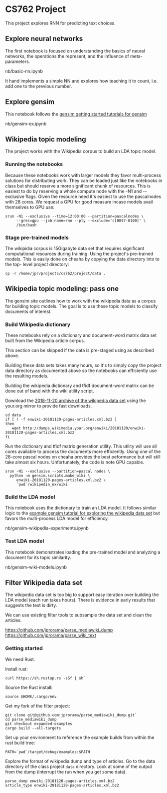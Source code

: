 # CS762 Project

This project explores RNN for predicting text choices.

## Explore neural networks

The first notebook is focused on understanding the basics
of neural networks, the operations the represent, and the 
influence of meta-parameters.

nb/basic-nn.ipynb

It hand implements a simple NN and explores how teaching it 
to count, i.e. add one to the previous number.

## Explore gensim

This notebook follows the [gensim getting started tutorials
for gensim](https://radimrehurek.com/gensim/tutorial.html)

nb/gensim-ex.ipynb

## Wikipedia topic modeling

The project works with the Wikipedia corpus to build 
an LDA topic model.

### Running the notebooks

Because these notebooks work with larger models they favor
multi-process solutions for distributing work.  They can be
loaded just like the notebooks in class but should reserve
a more significant chunk of resources. This is easiest to
do by reserving a whole compute node with the -N1 and
--exclusive flags.  Given the resource need it's easiest
to use the pascalnodes with 28 cores. We request a GPU for 
good measure incase models avail themselves to GPU use:

```
srun -N1 --exclusive --time=12:00:00 --partition=pascalnodes \
     --gres=gpu --job-name=rnn --pty --exclude='c[0097-0100]' \
     /bin/bash

```


### Stage pre-trained models

The wikipidia corpus is 15Gigabyte data set that requires
significant computational resources during training. Using
the project's pre-trained models.  This is easily done
on cheaha by copying the data directory into to the top-
level project directory:
```
cp -r /home/jpr/projects/cs762/project/data .
```

## Wikipedia topic modeling: pass one

The gensim site outlines how to work with the wikipedia
data as a corpus for building topic models.  The goal
is to use these topic models to classify documents of 
interest.

### Build Wikipedia dictionary

These notebooks rely on a dictionary and document-word
matrix data set built from the Wikipedia article corpus.

This section can be skipped if the data is pre-staged
using as described above.

Building these data sets takes many hours, so it's 
to simply copy the project data directory as documented
above so the notebooks can efficiently use the resulting
models.

Building the wikipedia dictionary and tfidf document-word 
matrix can be done out of band with the wiki utility script.

Download the [2018-11-20 archive of the wikipedia data set](http://dumps.wikimedia.your.org/enwiki/20181120/)
using the your.org mirror to provide fast downloads.

```
cd data
if [ ! -f enwiki-20181120-pages-articles.xml.bz2 ]
then
   wget http://dumps.wikimedia.your.org/enwiki/20181120/enwiki-20181120-pages-articles.xml.bz2
fi
```

Run the dictionary and tfidf matrix generation utility. This utility
will use all cores available to process the documents more efficiently.
Using one of the 28-core pascal nodes on cheaha provides the 
best peformance but will still take almost six hours.  Unfortunately,
the code is note GPU capable.

```
srun -N1 --exclusive --partition=pascal nodes \
  python -m gensim.scripts.make_wiki \
     enwiki-20181120-pages-articles.xml.bz2 \
     `pwd`/wikipedia_ex/wiki
```

### Build the LDA model

This notebook uses the dictionary to train an LDA model.
It follows similar logic to the [example gensim tutorial
for exploring the wikipedia data set](https://radimrehurek.com/gensim/wiki.html)
but favors the multi-process LDA model for efficiency.


nb/gensim-wikipedia-experiments.ipynb

### Test LDA model

This notebook demonstrates loading the pre-trained model
and analyzing a document for its topic similarity.

nb/gensim-wiki-models.ipynb

## Filter Wikipedia data set

The wikipedia data set is too big to support easy iteration over building
the LDA model (each run takes hours).  There is evidence in early 
results that suggests the text is dirty.

We can use existing filter tools to subsample the data set and clean the articles.

https://github.com/jprorama/parse_mediawiki_dump
https://github.com/jprorama/parse_wiki_text

### Getting started

We need Rust.

Install rust:

```
curl https://sh.rustup.rs -sSf | sh`
```

Source the Rust install:

```
source $HOME/.cargo/env
```

Get my fork of the filter project:

```
git clone git@github.com:jprorama/parse_mediawiki_dump.git`
cd parse_mediawiki_dump
git checkout expanded-examples
cargo build --all-targets
```

Set up your environment to reference the example builds from within the 
rust build tree:
```
PATH=`pwd`/target/debug/examples:$PATH
```

Explore the format of wikipedia dump and type of articles. Go to the data
directory of the class project `data` directory.  Look at some of the 
output from the dump (interrupt the run when you get some data).

```
parse_dump enwiki-20181120-pages-articles.xml.bz2
article_type enwiki-20181120-pages-articles.xml.bz2
```
